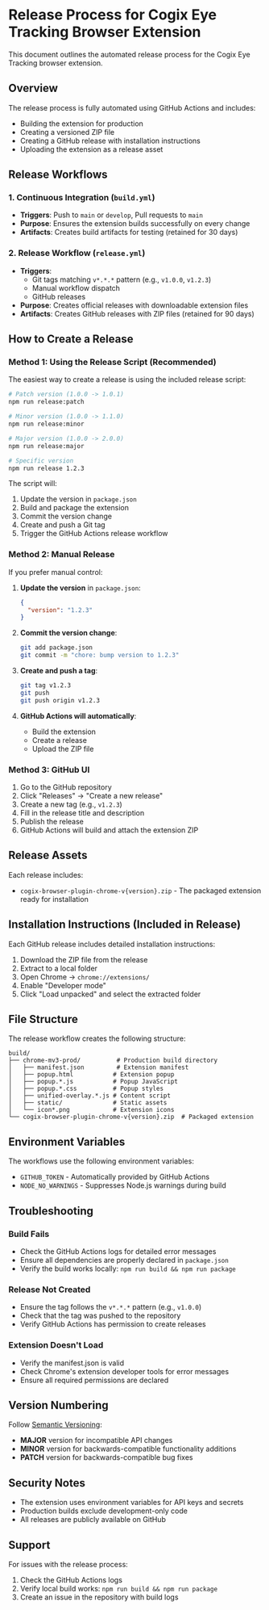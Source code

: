 # Release Process for Cogix Eye Tracking Browser Extension

This document outlines the automated release process for the Cogix Eye Tracking browser extension.

## Overview

The release process is fully automated using GitHub Actions and includes:
- Building the extension for production
- Creating a versioned ZIP file
- Creating a GitHub release with installation instructions
- Uploading the extension as a release asset

## Release Workflows

### 1. Continuous Integration (`build.yml`)
- **Triggers**: Push to `main` or `develop`, Pull requests to `main`
- **Purpose**: Ensures the extension builds successfully on every change
- **Artifacts**: Creates build artifacts for testing (retained for 30 days)

### 2. Release Workflow (`release.yml`)
- **Triggers**: 
  - Git tags matching `v*.*.*` pattern (e.g., `v1.0.0`, `v1.2.3`)
  - Manual workflow dispatch
  - GitHub releases
- **Purpose**: Creates official releases with downloadable extension files
- **Artifacts**: Creates GitHub releases with ZIP files (retained for 90 days)

## How to Create a Release

### Method 1: Using the Release Script (Recommended)

The easiest way to create a release is using the included release script:

```bash
# Patch version (1.0.0 -> 1.0.1)
npm run release:patch

# Minor version (1.0.0 -> 1.1.0)
npm run release:minor

# Major version (1.0.0 -> 2.0.0)
npm run release:major

# Specific version
npm run release 1.2.3
```

The script will:
1. Update the version in `package.json`
2. Build and package the extension
3. Commit the version change
4. Create and push a Git tag
5. Trigger the GitHub Actions release workflow

### Method 2: Manual Release

If you prefer manual control:

1. **Update the version** in `package.json`:
   ```json
   {
     "version": "1.2.3"
   }
   ```

2. **Commit the version change**:
   ```bash
   git add package.json
   git commit -m "chore: bump version to 1.2.3"
   ```

3. **Create and push a tag**:
   ```bash
   git tag v1.2.3
   git push
   git push origin v1.2.3
   ```

4. **GitHub Actions will automatically**:
   - Build the extension
   - Create a release
   - Upload the ZIP file

### Method 3: GitHub UI

1. Go to the GitHub repository
2. Click "Releases" → "Create a new release"
3. Create a new tag (e.g., `v1.2.3`)
4. Fill in the release title and description
5. Publish the release
6. GitHub Actions will build and attach the extension ZIP

## Release Assets

Each release includes:
- `cogix-browser-plugin-chrome-v{version}.zip` - The packaged extension ready for installation

## Installation Instructions (Included in Release)

Each GitHub release includes detailed installation instructions:

1. Download the ZIP file from the release
2. Extract to a local folder
3. Open Chrome → `chrome://extensions/`
4. Enable "Developer mode"
5. Click "Load unpacked" and select the extracted folder

## File Structure

The release workflow creates the following structure:

```
build/
├── chrome-mv3-prod/          # Production build directory
│   ├── manifest.json         # Extension manifest
│   ├── popup.html           # Extension popup
│   ├── popup.*.js           # Popup JavaScript
│   ├── popup.*.css          # Popup styles
│   ├── unified-overlay.*.js # Content script
│   ├── static/              # Static assets
│   └── icon*.png            # Extension icons
└── cogix-browser-plugin-chrome-v{version}.zip  # Packaged extension
```

## Environment Variables

The workflows use the following environment variables:
- `GITHUB_TOKEN` - Automatically provided by GitHub Actions
- `NODE_NO_WARNINGS` - Suppresses Node.js warnings during build

## Troubleshooting

### Build Fails
- Check the GitHub Actions logs for detailed error messages
- Ensure all dependencies are properly declared in `package.json`
- Verify the build works locally: `npm run build && npm run package`

### Release Not Created
- Ensure the tag follows the `v*.*.*` pattern (e.g., `v1.0.0`)
- Check that the tag was pushed to the repository
- Verify GitHub Actions has permission to create releases

### Extension Doesn't Load
- Verify the manifest.json is valid
- Check Chrome's extension developer tools for error messages
- Ensure all required permissions are declared

## Version Numbering

Follow [Semantic Versioning](https://semver.org/):
- **MAJOR** version for incompatible API changes
- **MINOR** version for backwards-compatible functionality additions
- **PATCH** version for backwards-compatible bug fixes

## Security Notes

- The extension uses environment variables for API keys and secrets
- Production builds exclude development-only code
- All releases are publicly available on GitHub

## Support

For issues with the release process:
1. Check the GitHub Actions logs
2. Verify local build works: `npm run build && npm run package`
3. Create an issue in the repository with build logs
